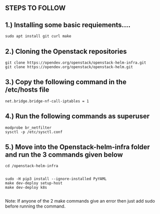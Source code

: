 ## STEPS TO FOLLOW



## 1.) Installing some basic requiements....

```
sudo apt install git curl make

```

## 2.) Cloning the Openstack repositories

```
git clone https://opendev.org/openstack/openstack-helm-infra.git
git clone https://opendev.org/openstack/openstack-helm.git

```

## 3.) Copy the following command in the /etc/hosts file

```
net.bridge.bridge-nf-call-iptables = 1

```


## 4.) Run the following commands as superuser

```
modprobe br_netfilter
sysctl -p /etc/sysctl.conf

```


## 5.) Move into the Openstack-helm-infra folder and run the 3  commands given below

```
cd /openstack-helm-infra

```


```

sudo -H pip3 install --ignore-installed PyYAML
make dev-deploy setup-host
make dev-deploy k8s


```

Note: If anyone of the 2 make commands give an error then just add sudo before running the command.


